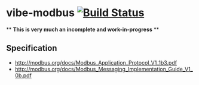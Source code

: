 # vibe-modbus [![Build Status](https://secure.travis-ci.org/kubo39/vibe-modbus.svg?branch=master)](http://travis-ci.org/kubo39/vibe-modbus)

** **This is very much an incomplete and work-in-progress** **

## Specification

* http://modbus.org/docs/Modbus_Application_Protocol_V1_1b3.pdf
* http://modbus.org/docs/Modbus_Messaging_Implementation_Guide_V1_0b.pdf
